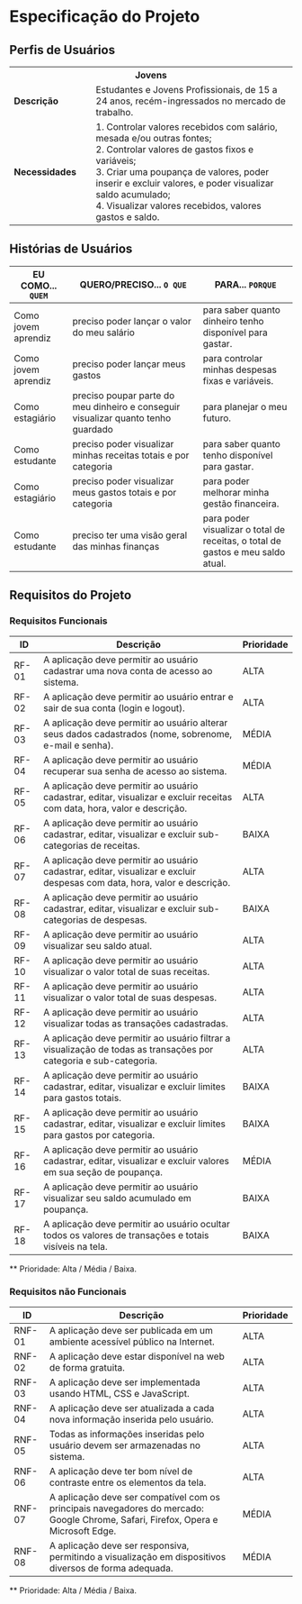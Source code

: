 # Especificação do Projeto

## Perfis de Usuários

<table>
<tbody>
<tr align=center>
<th colspan="2">Jovens</th>
</tr>
<tr>
<td width="150px"><b>Descrição</b></td>
<td width="600px">Estudantes e Jovens Profissionais, de 15 a 24 anos, recém-ingressados no mercado de trabalho.</td>
</tr>
<tr>
<td><b>Necessidades</b></td>
<td>1. Controlar valores recebidos com salário, mesada e/ou outras fontes;
<br>
2. Controlar valores de gastos fixos e variáveis;
<br>
3. Criar uma poupança de valores, poder inserir e excluir valores, e poder visualizar saldo acumulado;
<br>
4. Visualizar valores recebidos, valores gastos e saldo.</td>
</tr>
</tbody>
</table>

## Histórias de Usuários

|EU COMO... `QUEM`   | QUERO/PRECISO... `O QUE` |PARA... `PORQUE`                 |
|--------------------|---------------------------|----------------------------------|
| Como jovem aprendiz | preciso poder lançar o valor do meu salário | para saber quanto dinheiro tenho disponível para gastar. |
| Como jovem aprendiz | preciso poder lançar meus gastos | para controlar minhas despesas fixas e variáveis. |
| Como estagiário | preciso poupar parte do meu dinheiro e conseguir visualizar quanto tenho guardado | para planejar o meu futuro. |
| Como estudante | preciso poder visualizar minhas receitas totais e por categoria | para saber quanto tenho disponível para gastar. |
| Como estagiário | preciso poder visualizar meus gastos totais e por categoria | para poder melhorar minha gestão financeira. |
| Como estudante | preciso ter uma visão geral das minhas finanças | para poder visualizar o total de receitas, o total de gastos e meu saldo atual. |

## Requisitos do Projeto

### Requisitos Funcionais

|ID    | Descrição                | Prioridade |
|-------|---------------------------------|----|
| RF-01 | A aplicação deve permitir ao usuário cadastrar uma nova conta de acesso ao sistema. | ALTA | 
| RF-02 | A aplicação deve permitir ao usuário entrar e sair de sua conta (login e logout). | ALTA | 
| RF-03 | A aplicação deve permitir ao usuário alterar seus dados cadastrados (nome, sobrenome, e-mail e senha). | MÉDIA | 
| RF-04 | A aplicação deve permitir ao usuário recuperar sua senha de acesso ao sistema. | MÉDIA | 
| RF-05 | A aplicação deve permitir ao usuário cadastrar, editar, visualizar e excluir receitas com data, hora, valor e descrição. | ALTA | 
| RF-06 | A aplicação deve permitir ao usuário cadastrar, editar, visualizar e excluir sub-categorias de receitas. | BAIXA | 
| RF-07 | A aplicação deve permitir ao usuário cadastrar, editar, visualizar e excluir despesas com data, hora, valor e descrição. | ALTA | 
| RF-08 | A aplicação deve permitir ao usuário cadastrar, editar, visualizar e excluir sub-categorias de despesas. | BAIXA | 
| RF-09 | A aplicação deve permitir ao usuário visualizar seu saldo atual. | ALTA | 
| RF-10 | A aplicação deve permitir ao usuário visualizar o valor total de suas receitas. | ALTA | 
| RF-11 | A aplicação deve permitir ao usuário visualizar o valor total de suas despesas. | ALTA | 
| RF-12 | A aplicação deve permitir ao usuário visualizar todas as transações cadastradas. | ALTA | 
| RF-13 | A aplicação deve permitir ao usuário filtrar a visualização de todas as transações por categoria e sub-categoria. | ALTA | 
| RF-14 | A aplicação deve permitir ao usuário cadastrar, editar, visualizar e excluir limites para gastos totais. | BAIXA | 
| RF-15 | A aplicação deve permitir ao usuário cadastrar, editar, visualizar e excluir limites para gastos por categoria. | BAIXA | 
| RF-16 | A aplicação deve permitir ao usuário cadastrar, editar, visualizar e excluir valores em sua seção de poupança. | MÉDIA | 
| RF-17 | A aplicação deve permitir ao usuário visualizar seu saldo acumulado em poupança. | BAIXA | 
| RF-18 | A aplicação deve permitir ao usuário ocultar todos os valores de transações e totais visíveis na tela. | BAIXA |

** Prioridade: Alta / Média / Baixa. 

### Requisitos não Funcionais

|ID      | Descrição               |Prioridade |
|--------|-------------------------|----|
| RNF-01 | A aplicação deve ser publicada em um ambiente acessível público na Internet. | ALTA | 
| RNF-02 | A aplicação deve estar disponível na web de forma gratuita. | ALTA | 
| RNF-03 | A aplicação deve ser implementada usando HTML, CSS e JavaScript. | ALTA | 
| RNF-04 | A aplicação deve ser atualizada a cada nova informação inserida pelo usuário. | ALTA | 
| RNF-05 | Todas as informações inseridas pelo usuário devem ser armazenadas no sistema. | ALTA | 
| RNF-06 | A aplicação deve ter bom nível de contraste entre os elementos da tela. | ALTA | 
| RNF-07 | A aplicação deve ser compatível com os principais navegadores do mercado: Google Chrome, Safari, Firefox, Opera e Microsoft Edge. | MÉDIA | 
| RNF-08 | A aplicação deve ser responsiva, permitindo a visualização em dispositivos diversos de forma adequada. | MÉDIA | 

** Prioridade: Alta / Média / Baixa.

